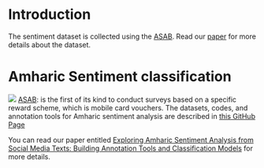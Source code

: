 # Introduction
The sentiment dataset is collected using the [ASAB](https://github.com/uhh-lt/ASAB). Read our [paper](https://aclanthology.org/2020.coling-main.91/) for more details about the dataset.

# Amharic Sentiment classification
![](https://raw.githubusercontent.com/uhh-lt/ASAB/main/sentiment_XC5_icon.ico)
[ASAB](https://github.com/uhh-lt/ASAB): is the first of its kind to conduct surveys based on a specific reward scheme, which is mobile card vouchers.
The datasets, codes, and annotation tools for Amharic sentiment analysis are described in [this GitHub Page](https://github.com/uhh-lt/ASAB)

You can read our paper entitled [Exploring Amharic Sentiment Analysis from Social Media Texts: Building Annotation Tools and Classification Models](https://aclanthology.org/2020.coling-main.91/) for more details.
